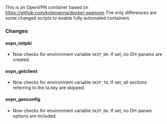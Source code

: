 This is an OpenVPN container based on https://github.com/kylemanna/docker-openvpn
The only differences are some changed scripts to enable fully automated containers.

### Changes
#### ovpn_initpki
* Now checks for environment variable `SKIP_DH`. If set, no DH-params are created.

#### ovpn_getclient
* Now checks for environment variable `SKIP_TA`. If set, all sections referring to the ta.key are skipped.

#### ovpn_genconfig
* Now checks for environment variable `SKIP_DH`. If set, no DH-param options are included.
